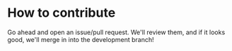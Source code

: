 How to contribute
==================

Go ahead and open an issue/pull request. We'll review them, and if it looks good,
we'll merge in into the development branch!
